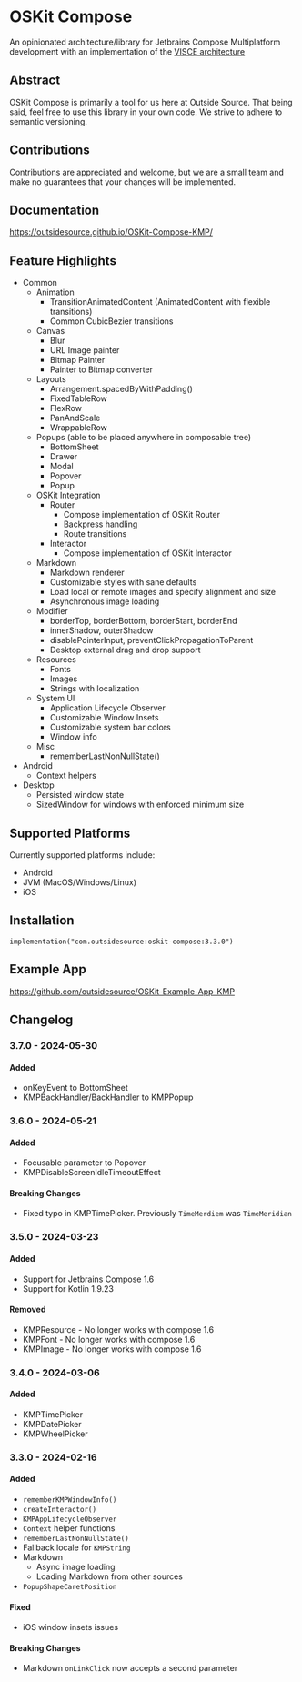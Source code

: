 # OSKit Compose
An opinionated architecture/library for Jetbrains Compose Multiplatform development with an implementation of the [VISCE architecture](https://ryanmitchener.notion.site/VISCE-va-s-Architecture-d0878313b4154d2999bf3bf36cb072ff)

## Abstract
OSKit Compose is primarily a tool for us here at Outside Source. That being said, feel free to use this library in your own code.
We strive to adhere to semantic versioning.

## Contributions
Contributions are appreciated and welcome, but we are a small team and make no guarantees that your changes will be
implemented.

## Documentation
<https://outsidesource.github.io/OSKit-Compose-KMP/>

## Feature Highlights
* Common
  * Animation
    * TransitionAnimatedContent (AnimatedContent with flexible transitions)
    * Common CubicBezier transitions
  * Canvas
    * Blur
    * URL Image painter
    * Bitmap Painter
    * Painter to Bitmap converter
  * Layouts
    * Arrangement.spacedByWithPadding()
    * FixedTableRow
    * FlexRow
    * PanAndScale
    * WrappableRow
  * Popups (able to be placed anywhere in composable tree)
    * BottomSheet
    * Drawer
    * Modal
    * Popover
    * Popup
  * OSKit Integration
    * Router
      * Compose implementation of OSKit Router
      * Backpress handling
      * Route transitions
    * Interactor
      * Compose implementation of OSKit Interactor
  * Markdown
    * Markdown renderer
    * Customizable styles with sane defaults
    * Load local or remote images and specify alignment and size
    * Asynchronous image loading
  * Modifier
    * borderTop, borderBottom, borderStart, borderEnd
    * innerShadow, outerShadow
    * disablePointerInput, preventClickPropagationToParent
    * Desktop external drag and drop support
  * Resources
    * Fonts
    * Images
    * Strings with localization
  * System UI
    * Application Lifecycle Observer
    * Customizable Window Insets
    * Customizable system bar colors
    * Window info
  * Misc
    * rememberLastNonNullState()
* Android
  * Context helpers
* Desktop
  * Persisted window state
  * SizedWindow for windows with enforced minimum size

## Supported Platforms
Currently supported platforms include:
* Android
* JVM (MacOS/Windows/Linux)
* iOS

## Installation
```
implementation("com.outsidesource:oskit-compose:3.3.0")
```

## Example App
<https://github.com/outsidesource/OSKit-Example-App-KMP>

## Changelog
### 3.7.0 - 2024-05-30
#### Added
* onKeyEvent to BottomSheet
* KMPBackHandler/BackHandler to KMPPopup
### 3.6.0 - 2024-05-21
#### Added
* Focusable parameter to Popover
* KMPDisableScreenIdleTimeoutEffect
#### Breaking Changes
* Fixed typo in KMPTimePicker. Previously `TimeMerdiem` was `TimeMeridian`
### 3.5.0 - 2024-03-23
#### Added
* Support for Jetbrains Compose 1.6
* Support for Kotlin 1.9.23
#### Removed
* KMPResource - No longer works with compose 1.6
* KMPFont - No longer works with compose 1.6
* KMPImage - No longer works with compose 1.6
### 3.4.0 - 2024-03-06
#### Added
* KMPTimePicker
* KMPDatePicker
* KMPWheelPicker
### 3.3.0 - 2024-02-16
#### Added
* `rememberKMPWindowInfo()`
* `createInteractor()`
* `KMPAppLifecycleObserver`
* `Context` helper functions
* `rememberLastNonNullState()`
* Fallback locale for `KMPString`
* Markdown
  * Async image loading
  * Loading Markdown from other sources
* `PopupShapeCaretPosition`
#### Fixed
* iOS window insets issues
#### Breaking Changes
* Markdown `onLinkClick` now accepts a second parameter